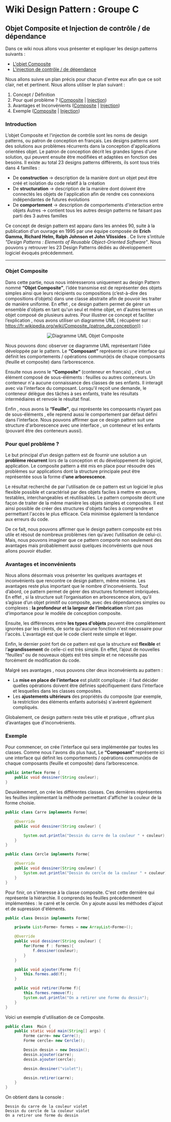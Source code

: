 # Wiki Design Pattern : Groupe C
## Objet Composite et Injection de contrôle / de dépendance

Dans ce wiki nous allons vous présenter et expliquer les design patterns suivants : 
* [L'objet Composite](#objetComposite) 
* [L'injection de contrôle / de dépendance](#injection)

Nous allons suivre un plan précis pour chacun d'entre eux afin que ce soit clair, net et pertinent. Nous allons utiliser le plan suivant : 
1. Concept / Définition 
2. Pour quel problème ? ([Composite](#problemeComposite) | [Injection](#problemeInjection))
3. Avantages et Inconvénients ([Composite](#aiComposite) | [Injection](#aiInjection))
4. Exemple ([Composite](#exempleComposite) | [Injection](#exempleInjection))

### Introduction

L’objet Composite et l'injection de contrôle sont les noms de design patterns, ou patron de conception en français. Les designs patterns sont des solutions aux problèmes récurrents dans la conception d'applications orientées objet. Le patron de conception décrit les grandes lignes d'une solution, qui peuvent ensuite être modifiées et adaptées en fonction des besoins. Il existe au total 23 designs patterns différents, ils sont tous triés dans 4 familles : 
* De **construction** → description de la manière dont un objet peut être créé et isolation du code relatif à la création 
* De **structuration** → description de la manière dont doivent être connectés les objets de l'application afin de rendre ces connexions indépendantes de futures évolutions 
* De **comportement** →  description de comportements d'interaction entre objets
Autres → contient tous les autres design patterns ne faisant pas parti des 3 autres familles 

Ce concept de design pattern est apparu dans les années 90, suite à la publication d'un ouvrage en 1995 par une équipe composée de **Erich Gamma, Richard Helm, Ralph Johnson et John Vlissides** . Ce livre s’intitule _"Design Patterns : Elements of Reusable Object-Oriented Software"_. Nous pouvons y retrouver les 23 Design Patterns dédiés au développement logiciel évoqués précédemment.

------------------------------------------------------------------------------------------------------------------------------------
### Objet Composite <a id="objetComposite"></a> 

Dans cette partie, nous nous intéresserons uniquement au design Pattern nommé  **“Objet Composite”**, l’idée transmise est de représenter des objets simples ainsi que leurs récipients ou compositions (c’est-à-dire des compositions d’objets) dans une classe abstraite afin de pouvoir les traiter de manière uniforme. En effet , ce design pattern permet de gérer un ensemble d'objets en tant qu'un seul et même objet, en d'autres termes un objet composé de plusieurs autres. Pour illustrer ce concept et faciliter l’explication , nous avons utiliser un diagramme UML ( récupérer sur : https://fr.wikipedia.org/wiki/Composite_(patron_de_conception))  : 
<p align="center">
  <img src="https://www.cjoint.com/doc/22_12/LLbiZfMmdPS_Capture-d’écran-2022-12-01-à-09.35.15.png" alt="Diagramme UML Objet Composite"/>
</p>

Nous pouvons donc observer ce diagramme UML représentant l’idée développée par le pattern. 
Le **“Composant”** représente ici une interface qui définit les comportements / opérations commun(e)s de chaque composants (feuille et composite) dans l’arborescence. 

Ensuite nous avons le **“Composite”** (conteneur en francais) , c’est un élément composé de sous-éléments : feuilles ou autres conteneurs. Un conteneur n'a aucune connaissance des classes de ses enfants. Il interagit avec via l'interface du composant. Lorsqu'il reçoit une demande, le conteneur délègue des tâches à ses enfants, traite les résultats intermédiaires et renvoie le résultat final. 

Enfin , nous avons la **“Feuille”**, qui représente les composants n’ayant pas de sous-éléments , elle reprend aussi le comportement par défaut défini dans l'interface.
Nous pouvons affirmer que ce design pattern suit une structure d'arborescence avec une interface , un conteneur et les enfants (pouvant être des conteneurs aussi). 

### Pour quel problème ? <a id="problemeComposite"></a>

Le but principal d’un design pattern est de fournir une solution a un **problème récurrent** lors de la conception et du développement de logiciel, application. Le composite pattern a été mis en place pour résoudre des problèmes sur applications dont la structure principale peut être représentée sous la forme d’**une arborescence**. 

Le résultat recherché de par l'utilisation de ce pattern est un logiciel le plus flexible possible et caractérisé par des objets faciles à mettre en œuvre, testables, interchangeables et réutilisables. Le pattern composite décrit une façon de traiter de la même manière les objets simples et composites. Il est ainsi possible de créer des structures d'objets faciles à comprendre et permettant l'accès le plus efficace. Cela minimise également la tendance aux erreurs du code.

De ce fait, nous pouvons affirmer que le design pattern composite est très utile et résout de nombreux problèmes rien qu'avec l’utilisation de celui-ci. Mais, nous pouvons imaginer que ce pattern comporte non seulement des avantages mais probablement aussi quelques inconvénients que nous allons pouvoir étudier. 

### Avantages et inconvénients <a id="aiComposite"></a>

Nous allons désormais vous présenter les quelques avantages et inconvénients que rencontre ce design pattern, même minime. Les avantages reste plus important que le nombre d'inconvénients.  Tout d’abord, ce pattern permet de gérer des structures fortement imbriquées. En effet , si la structure suit l’organisation en arborescence alors, qu’il s’agisse d’un objet primitif ou composite, avec des dépendances simples ou complexes : **la profondeur et la largeur de l’imbrication** n’ont pas d’importance pour le modèle de conception composite. 

Ensuite, les différences entre **les types d'objets** peuvent être complètement ignorées par les clients, de sorte qu'aucune fonction n'est nécessaire pour l'accès. L'avantage est que le code client reste simple et léger. 

Enfin, le dernier point fort de ce pattern est que la structure est **flexible** et l’**agrandissement** de celle-ci est très simple. En effet, l’ajout de nouvelles “feuilles” ou de nouveaux objets est très simple et ne nécessite pas forcément de modification du code. 

Malgré ses avantages , nous pouvons citer deux inconvénients au pattern  : 

* La **mise en place de l’interface** est plutôt compliquée : il faut décider quelles opérations doivent être définies spécifiquement dans l’interface et lesquelles dans les classes composites.
* Les **ajustements ultérieurs** des propriétés du composite (par exemple, la restriction des éléments enfants autorisés) s'avèrent également compliqués. 

Globalement, ce design pattern reste très utile et pratique , offrant plus d’avantages que d'inconvénients. 

### Exemple <a id="exempleComposite"></a>

Pour commencer, on crée l'interface qui sera implémentée par toutes les classes. Comme nous l'avons dis plus haut, Le **“Composant”** représente ici une interface qui définit les comportements / opérations commun(e)s de chaque composants (feuille et composite) dans l’arborescence. 
```java
public interface Forme {
    public void dessiner(String couleur);
}
```
Deuxièmement, on crée les différentes classes. Ces dernières réprésentes les feuilles implémentant la méthode permettant d'afficher la couleur de la forme choisie. 
```java
public class Carre implements Forme{

    @Override
    public void dessiner(String couleur) {

        System.out.println("Dessin du carre de la couleur " + couleur);
    }
}

public class Cercle implements Forme{

    @Override
    public void dessiner(String couleur) {
        System.out.println("Dessin du cercle de la couleur " + couleur);
    }
}
```
Pour finir, on s'interesse à la classe composite. C'est cette dernière qui représente la hiérarchie. Il comprends les feuilles précédemment implémentées : le carré et le cercle. On y ajoute aussi les méthodes d'ajout et de supression d'éléments. 
```java
public class Dessin implements Forme{

    private List<Forme> formes = new ArrayList<Forme>();

    @Override
    public void dessiner(String couleur) {
        for(Forme f : formes){
            f.dessiner(couleur);
        }
    }

    public void ajouter(Forme f){
        this.formes.add(f);
    }

    public void retirer(Forme f){
        this.formes.remove(f);
        System.out.println("On a retirer une forme du dessin");
    }
}
```
Voici un exemple d'utilisation de ce Composite. 
```java
public class  Main {
    public static void main(String[] args) {
        Forme carre= new Carre();
        Forme cercle= new Cercle();

        Dessin dessin = new Dessin();
        dessin.ajouter(carre);
        dessin.ajouter(cercle);

        dessin.dessiner("violet");

        dessin.retirer(carre);
    }
}
```
On obtient dans la console :
```
Dessin du carre de la couleur violet
Dessin du cercle de la couleur violet
On a retirer une forme du dessin
```





